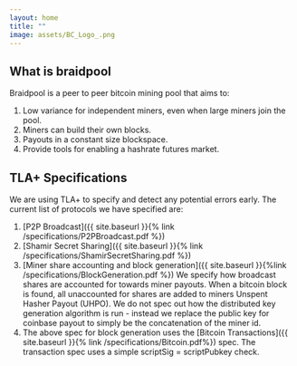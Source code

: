 ```yaml
---
layout: home
title: ""
image: assets/BC_Logo_.png
---
```


## What is braidpool

Braidpool is a peer to peer bitcoin mining pool that aims to:

1. Low variance for independent miners, even when large miners join
   the pool.
2. Miners can build their own blocks.
3. Payouts in a constant size blockspace.
4. Provide tools for enabling a hashrate futures market.


## TLA+ Specifications

We are using TLA+ to specify and detect any potential errors
early. The current list of protocols we have specified are:

1. [P2P Broadcast]({{ site.baseurl }}{% link /specifications/P2PBroadcast.pdf %})
1. [Shamir Secret Sharing]({{ site.baseurl }}{% link /specifications/ShamirSecretSharing.pdf %})
1. [Miner share accounting and block generation]({{ site.baseurl }}{%link /specifications/BlockGeneration.pdf %}) We specify how
   broadcast shares are accounted for towards miner payouts. When a
   bitcoin block is found, all unaccounted for shares are added to
   miners Unspent Hasher Payout (UHPO). We do not spec out how the
   distributed key generation algorithm is run - instead we replace the
   public key for coinbase payout to simply be the concatenation of
   the miner id.
1. The above spec for block generation uses the [Bitcoin Transactions]({{ site.baseurl }}{% link /specifications/Bitcoin.pdf%}) spec. The transaction spec uses a simple scriptSig = scriptPubkey check.
